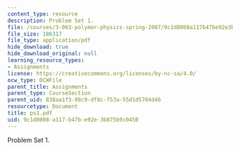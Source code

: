 ```yaml
---
content_type: resource
description: Problem Set 1.
file: /courses/3-063-polymer-physics-spring-2007/9c1d8008a117b47be92e3b875b9c0450_ps1.pdf
file_size: 186317
file_type: application/pdf
hide_download: true
hide_download_original: null
learning_resource_types:
- Assignments
license: https://creativecommons.org/licenses/by-nc-sa/4.0/
ocw_type: OCWFile
parent_title: Assignments
parent_type: CourseSection
parent_uid: 838aa1f3-98c9-df8c-f53a-55d1d5704d46
resourcetype: Document
title: ps1.pdf
uid: 9c1d8008-a117-b47b-e92e-3b875b9c0450
---
```

Problem Set 1.